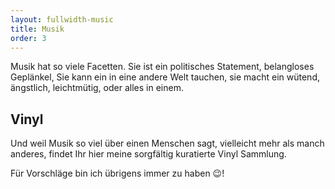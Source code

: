 ```yaml
---
layout: fullwidth-music
title: Musik
order: 3
---
```


Musik hat so viele Facetten. Sie ist ein politisches Statement, belangloses Geplänkel, Sie kann ein in eine
andere Welt tauchen, sie macht ein wütend, ängstlich, leichtmütig, oder alles in einem.

## Vinyl

Und weil Musik so viel über einen Menschen sagt, vielleicht mehr als manch anderes, findet Ihr hier meine sorgfältig
kuratierte Vinyl Sammlung.

Für Vorschläge bin ich übrigens immer zu haben 😉!
